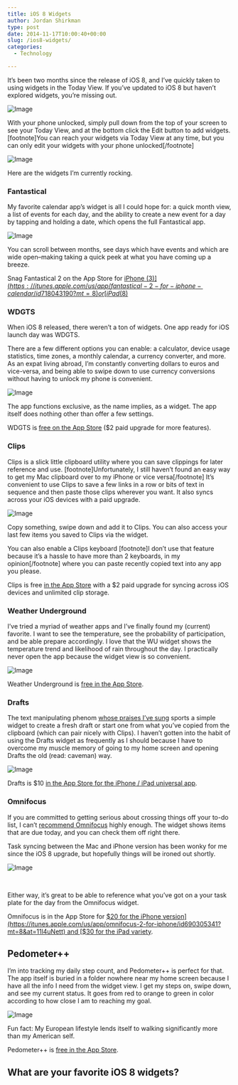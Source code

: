 ```yaml
---
title: iOS 8 Widgets
author: Jordan Shirkman
type: post
date: 2014-11-17T10:00:40+00:00
slug: /ios8-widgets/
categories:
  - Technology

---
```

It’s been two months since the release of iOS 8, and I’ve quickly taken to using widgets in the Today View. If you’ve updated to iOS 8 but haven’t explored widgets, you’re missing out.

![Image](/images/ios-8-widgets-x1400.jpeg) 

With your phone unlocked, simply pull down from the top of your screen to see your Today View, and at the bottom click the Edit button to add widgets.[footnote]You can reach your widgets via Today View at any time, but you can only edit your widgets with your phone unlocked[/footnote]

![Image](/images/IMG_4703.jpeg) 

Here are the widgets I’m currently rocking.<!--more-->

### Fantastical

My favorite calendar app’s widget is all I could hope for: a quick month view, a list of events for each day, and the ability to create a new event for a day by tapping and holding a date, which opens the full Fantastical app.

![Image](/images/Fantastical-Widget.jpeg) 

You can scroll between months, see days which have events and which are wide open–making taking a quick peek at what you have coming up a breeze.

Snag Fantastical 2 on the App Store for [iPhone ($3)](https://itunes.apple.com/us/app/fantastical-2-for-iphone-calendar/id718043190?mt=8) or [iPad ($8)](https://itunes.apple.com/us/app/fantastical-2-for-ipad-calendar/id830708155?mt=8&at=11l4uNett)

### WDGTS

When iOS 8 released, there weren’t a ton of widgets. One app ready for iOS launch day was WDGTS.

There are a few different options you can enable: a calculator, device usage statistics, time zones, a monthly calendar, a currency converter, and more. As an expat living abroad, I’m constantly converting dollars to euros and vice-versa, and being able to swipe down to use currency conversions without having to unlock my phone is convenient.

![Image](/images/WDGT-Widget.jpeg) 

The app functions exclusive, as the name implies, as a widget. The app itself does nothing other than offer a few settings.

WDGTS is [free on the App Store](https://itunes.apple.com/us/app/wdgts-collection-awesome-notification/id916103272?mt=8&at=11l4uNett) ($2 paid upgrade for more features).

### Clips

Clips is a slick little clipboard utility where you can save clippings for later reference and use. [footnote]Unfortunately, I still haven’t found an easy way to get my Mac clipboard over to my iPhone or vice versa[/footnote] It’s convenient to use Clips to save a few links in a row or bits of text in sequence and then paste those clips wherever you want. It also syncs across your iOS devices with a paid upgrade.

![Image](/images/Clips-Widget.jpeg) 

Copy something, swipe down and add it to Clips. You can also access your last few items you saved to Clips via the widget.

You can also enable a Clips keyboard [footnote]I don’t use that feature because it’s a hassle to have more than 2 keyboards, in my opinion[/footnote] where you can paste recently copied text into any app you please.

Clips is free [in the App Store](https://itunes.apple.com/us/app/clips-copy-paste-anywhere/id917638056?mt=8&at=11l4uNett) with a $2 paid upgrade for syncing across iOS devices and unlimited clip storage.

### Weather Underground

I’ve tried a myriad of weather apps and I’ve finally found my (current) favorite. I want to see the temperature, see the probability of participation, and be able prepare accordingly. I love that the WU widget shows the temperature trend and likelihood of rain throughout the day. I practically never open the app because the widget view is so convenient.

![Image](/images/Weather-Underground-Widget.jpeg) 

Weather Underground is [free in the App Store](https://itunes.apple.com/us/app/weather-underground-radar/id486154808?mt=8&at=11l4uNett).

### Drafts

The text manipulating phenom [whose praises I’ve sung](https://jshirk.com/blog/drafts-ios) sports a simple widget to create a fresh draft or start one from what you’ve copied from the clipboard (which can pair nicely with Clips). I haven’t gotten into the habit of using the Drafts widget as frequently as I should because I have to overcome my muscle memory of going to my home screen and opening Drafts the old (read: caveman) way.

![Image](/images/Drafts-Widget.jpeg) 

Drafts is $10 [in the App Store for the iPhone / iPad universal app](https://itunes.apple.com/us/app/drafts-4-quickly-capture-notes/id905337691?mt=8&at=11l4uNett).

### Omnifocus

If you are committed to getting serious about crossing things off your to-do list, I can’t [recommend Omnifocus](https://jshirk.com/blog/daily-mac-apps/) highly enough. The widget shows items that are due today, and you can check them off right there.

Task syncing between the Mac and iPhone version has been wonky for me since the iOS 8 upgrade, but hopefully things will be ironed out shortly.

![Image](/images/Omnifocus-Widget1.jpeg) 

&nbsp;

Either way, it’s great to be able to reference what you’ve got on a your task plate for the day from the Omnifocus widget.

Omnifocus is in the App Store for [$20 for the iPhone version](https://itunes.apple.com/us/app/omnifocus-2-for-iphone/id690305341?mt=8&at=11l4uNett) and [$30 for the iPad variety](https://itunes.apple.com/us/app/omnifocus-2-for-ipad/id904071710?mt=8&at=11l4uNett).

## Pedometer++

I’m into tracking my daily step count, and Pedometer++ is perfect for that. The app itself is buried in a folder nowhere near my home screen because I have all the info I need from the widget view. I get my steps on, swipe down, and see my current status. It goes from red to orange to green in color according to how close I am to reaching my goal.

![Image](/images/Pedometer-Widget.jpeg) 

Fun fact: My European lifestyle lends itself to walking significantly more than my American self.

Pedometer++ is [free in the App Store](https://itunes.apple.com/en/app/pedometer++/id712286167?mt=8&at=11l4uNett).

## What are your favorite iOS 8 widgets?
